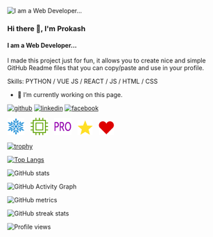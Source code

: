 ![I am a Web Developer...](https://media-exp1.licdn.com/dms/image/C5616AQEw9JOY4zOUrQ/profile-displaybackgroundimage-shrink_200_800/0/1620888964336?e=1646265600&v=beta&t=ASXEBqMBV_kbJh52csKUG1BmBiwmX3affSKmQjrh7xM)
### Hi there 👋, I'm Prokash
#### I am a Web Developer...


I made this project just for fun, it allows you to create nice and simple GitHub Readme files that you can copy/paste and use in your profile.

Skills: PYTHON / VUE JS / REACT / JS / HTML / CSS

- 🔭 I’m currently working on this page. 


[<img src='https://cdn.jsdelivr.net/npm/simple-icons@3.0.1/icons/github.svg' alt='github' height='40'>](https://github.com/https://github.com/prokashmax)  [<img src='https://cdn.jsdelivr.net/npm/simple-icons@3.0.1/icons/linkedin.svg' alt='linkedin' height='40'>](https://www.linkedin.com/in/https://www.linkedin.com/in/prokash-pul-90a4ab1b5//)  [<img src='https://cdn.jsdelivr.net/npm/simple-icons@3.0.1/icons/facebook.svg' alt='facebook' height='40'>](https://www.facebook.com/https://facebook.com/prokash.pul)  

<a href='https://archiveprogram.github.com/'><img src='https://raw.githubusercontent.com/acervenky/animated-github-badges/master/assets/acbadge.gif' width='40' height='40'></a> <a href='https://docs.github.com/en/developers'><img src='https://raw.githubusercontent.com/acervenky/animated-github-badges/master/assets/devbadge.gif' width='40' height='40'></a> <a href='https://github.com/pricing'><img src='https://raw.githubusercontent.com/acervenky/animated-github-badges/master/assets/pro.gif' width='40' height='40'></a> <a href='https://stars.github.com/'><img src='https://raw.githubusercontent.com/acervenky/animated-github-badges/master/assets/starbadge.gif' width='35' height='35'></a> <a href='https://docs.github.com/en/github/supporting-the-open-source-community-with-github-sponsors'><img src='https://raw.githubusercontent.com/acervenky/animated-github-badges/master/assets/sponsorbadge.gif' width='35' height='35'></a> 

[![trophy](https://github-profile-trophy.vercel.app/?username=https://github.com/prokashmax)](https://github.com/ryo-ma/github-profile-trophy)

[![Top Langs](https://github-readme-stats.vercel.app/api/top-langs/?username=https://github.com/prokashmax)](https://github.com/anuraghazra/github-readme-stats)

![GitHub stats](https://github-readme-stats.vercel.app/api?username=https://github.com/prokashmax&show_icons=true&count_private=true)  

![GitHub Activity Graph](https://activity-graph.herokuapp.com/graph?username=https://github.com/prokashmax)  

![GitHub metrics](https://metrics.lecoq.io/https://github.com/prokashmax)  

![GitHub streak stats](https://github-readme-streak-stats.herokuapp.com/?user=https://github.com/prokashmax)  

![Profile views](https://gpvc.arturio.dev/https://github.com/prokashmax)  
